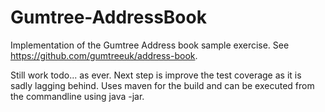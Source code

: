 # Gumtree-AddressBook
Implementation of the Gumtree Address book sample exercise. See https://github.com/gumtreeuk/address-book.

Still work todo... as ever.  Next step is improve the test coverage as it is sadly lagging behind.
Uses maven for the build and can be executed from the commandline using java -jar.
